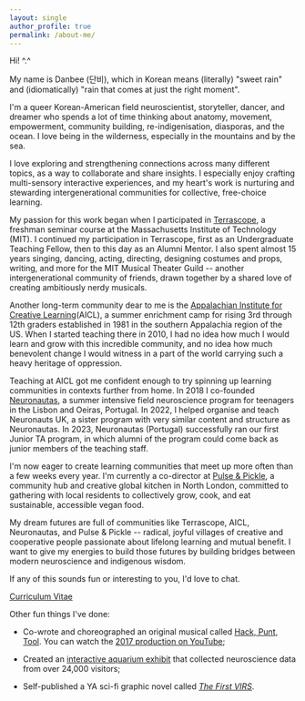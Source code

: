```yaml
---
layout: single
author_profile: true
permalink: /about-me/
---
```


Hi! ^.^

My name is Danbee (단비), which in Korean means (literally) "sweet rain" and (idiomatically) "rain that comes at just the right moment". 

I'm a queer Korean-American field neuroscientist, storyteller, dancer, and dreamer who spends a lot of time thinking about anatomy, movement, empowerment, community building, re-indigenisation, diasporas, and the ocean. I love being in the wilderness, especially in the mountains and by the sea.

I love exploring and strengthening connections across many different topics, as a way to collaborate and share insights. I especially enjoy crafting multi-sensory interactive experiences, and my heart's work is nurturing and stewarding intergenerational communities for collective, free-choice learning.

My passion for this work began when I participated in [Terrascope](https://terrascope.mit.edu/), a freshman seminar course at the Massachusetts Institute of Technology (MIT). I continued my participation in Terrascope, first as an Undergraduate Teaching Fellow, then to this day as an Alumni Mentor. I also spent almost 15 years singing, dancing, acting, directing, designing costumes and props, writing, and more for the MIT Musical Theater Guild -- another intergenerational community of friends, drawn together by a shared love of creating ambitiously nerdy musicals.<br/>

Another long-term community dear to me is the [Appalachian Institute for Creative Learning](https://appalachianinstitute.org/)(AICL), a summer enrichment camp for rising 3rd through 12th graders established in 1981 in the southern Appalachia region of the US. When I started teaching there in 2010, I had no idea how much I would learn and grow with this incredible community, and no idea how much benevolent change I would witness in a part of the world carrying such a heavy heritage of oppression. 

Teaching at AICL got me confident enough to try spinning up learning communities in contexts further from home. In 2018 I co-founded [Neuronautas](https://gulbenkian.pt/academias/videos/fundacao-champalimaud/), a summer intensive field neuroscience program for teenagers in the Lisbon and Oeiras, Portugal. In 2022, I helped organise and teach Neuronauts UK, a sister program with very similar content and structure as Neuronautas. In 2023, Neuronautas (Portugal) successfully ran our first Junior TA program, in which alumni of the program could come back as junior members of the teaching staff.

I'm now eager to create learning communities that meet up more often than a few weeks every year. I'm currently a co-director at [Pulse \& Pickle](https://pulseandpickle.github.io/), a community hub and creative global kitchen in North London, committed to gathering with local residents to collectively grow, cook, and eat sustainable, accessible vegan food. 

My dream futures are full of communities like Terrascope, AICL, Neuronautas, and Pulse & Pickle -- radical, joyful villages of creative and cooperative people passionate about lifelong learning and mutual benefit. I want to give my energies to build those futures by building bridges between modern neuroscience and indigenous wisdom. 

If any of this sounds fun or interesting to you, I'd love to chat.

[Curriculum Vitae](/assets/files/CV_Illustrator/2024_CV_DanbeeKim.pdf)<br/>

Other fun things I've done:

 - Co-wrote and choreographed an original musical called [Hack, Punt, Tool](https://hackpunttool.com/). You can watch the [2017 production on YouTube](https://youtu.be/IPpqXyo4jhM);

 - Created an [interactive aquarium exhibit](http://www.everymind.online/SurprisingMinds/) that collected neuroscience data from over 24,000 visitors;

 - Self-published a YA sci-fi graphic novel called [_The First VIRS_](/VIRS).
